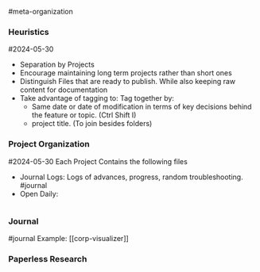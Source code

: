 #meta-organization


### Heuristics
#2024-05-30

- Separation by Projects
- Encourage maintaining long term projects rather than short ones
- Distinguish Files that are ready to publish. While also keeping raw content for documentation
- Take advantage of tagging to: Tag together by:
	- Same date or date of modification in terms of key decisions behind the feature or topic. (Ctrl Shift I)
	- project title. (To join besides folders)




### Project Organization
#2024-05-30 
Each Project Contains the following files
- Journal Logs: Logs of advances, progress, random troubleshooting. #journal 
- Open Daily: 

```

```


### Journal
#journal
Example: [[corp-visualizer]]



### Paperless Research



